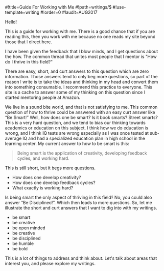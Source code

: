 #!title=Guide For Working with Me
#!path=writings/$
#!use-template=writing
#!order=0
#!audit=AUG2017

Hello!

This is a guide for working with me. There is a good chance that if you are reading this, then you work with me because no one reads my site beyond those that I direct here.

I have been given the feedback that I blow minds, and I get questions about the how. The common thread that unites most people that I mentor is "How do I thrive in this field?"

There are easy, short, and curt answers to this question which are zero information. Those answers tend to only beg more questions, so part of the reason I write is to take the ideas and thinking in my head and convert them into something consumable. I recommend this practice to everyone. This site is a cache to answer some of my thinking on this question since I started mentoring people at Amazon.

We live in a sound bite world, and that is not satisfying to me. This common question of how to thrive could be answered with an easy curt answer like “Be Smart!” Well, how does one be smart? Is it book smarts? Street smarts? This is a very hard question, and we tend to bias our thinking towards academics or education on this subject. I think how we do education is wrong, and I think IQ tests are wrong especially as I was once tested at sub-average IQ and had a specialized education plan in high school in the learning center. My current answer to how to be smart is this:

> Being smart is the application of creativity, developing feedback cycles, and working hard.

This is still short, but it begs more questions.

* How does one develop creativity?
* How does one develop feedback cycles?
* What exactly is working hard?

Is being smart the only aspect of thriving in this field? No, you could also answer “Be Disciplined!”. Which then leads to more questions. So, let me illustrate the short and curt answers that I want to dig into with my writings.

* be smart
* be creative
* be open minded
* be creative
* be disciplined
* be humble
* be bold

This is a lot of things to address and think about. Let's talk about areas that interest you, and please explore my writings.

